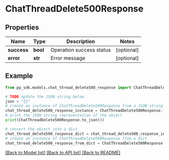 # ChatThreadDelete500Response


## Properties

Name | Type | Description | Notes
------------ | ------------- | ------------- | -------------
**success** | **bool** | Operation success status | [optional] 
**error** | **str** | Error message | [optional] 

## Example

```python
from pp_sdk.models.chat_thread_delete500_response import ChatThreadDelete500Response

# TODO update the JSON string below
json = "{}"
# create an instance of ChatThreadDelete500Response from a JSON string
chat_thread_delete500_response_instance = ChatThreadDelete500Response.from_json(json)
# print the JSON string representation of the object
print(ChatThreadDelete500Response.to_json())

# convert the object into a dict
chat_thread_delete500_response_dict = chat_thread_delete500_response_instance.to_dict()
# create an instance of ChatThreadDelete500Response from a dict
chat_thread_delete500_response_from_dict = ChatThreadDelete500Response.from_dict(chat_thread_delete500_response_dict)
```
[[Back to Model list]](../README.md#documentation-for-models) [[Back to API list]](../README.md#documentation-for-api-endpoints) [[Back to README]](../README.md)


